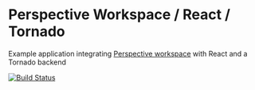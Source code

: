 # Perspective Workspace / React / Tornado

Example application integrating [Perspective workspace](https://perspective.finos.org) with React and a Tornado backend

[![Build Status](https://github.com/timkpaine/perspective-workspace-react-tornado/workflows/Build%20Status/badge.svg?branch=main)](https://github.com/timkpaine/perspective-workspace-react-tornado/actions?query=workflow%3A%22Build+Status%22)

